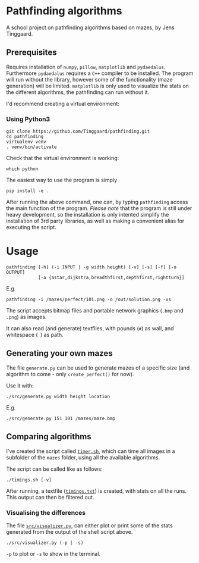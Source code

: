 # Pathfinding algorithms
A school project on pathfinding algorithms based on mazes, by Jens Tinggaard.

## Prerequisites
Requires installation of `numpy`, `pillow`, `matplotlib` and `pydaedalus`.
Furthermore `pydaedalus` requires a `C++` compiler to be installed.
The program will run without the library, however some of the functionality (maze generation) will be limited.
`matplotlib` is only used to visualize the stats on the different algorithms, the pathfinding can run without it.

I'd recommend creating a virtual environment:

### Using Python3
```shell
git clone https://github.com/Tinggaard/pathfinding.git
cd pathfinding
virtualenv venv
. venv/bin/activate
```

Check that the virtual environment is working:
```shell
which python
```

The easiest way to use the program is simply
```shell
pip install -e .
```
After running the above command, one can, by typing `pathfinding` access the main function of the program.
*Please note* that the program is still under heavy development, so the installation is only intented simplify the installation of 3rd party libraries, as well as making a convenient alias for executing the script.

# Usage
```shell
pathfinding [-h] (-i INPUT | -g width height) [-v] [-s] [-f] [-o OUTPUT]
            [-a {astar,dijkstra,breadthfirst,depthfirst,rightturn}]
```
E.g.
```shell
pathfinding -i /mazes/perfect/101.png -o /out/solution.png -vs
```

The script accepts bitmap files and portable network graphics (`.bmp` and `.png`) as images.

It can also read (and generate) textfiles, with pounds (`#`) as wall, and whitespace (` `) as path.

## Generating your own mazes
The file `generate.py` can be used to generate mazes of a specific size (and algorithm to come - only `create_perfect()` for now).

Use it with:
```shell
./src/generate.py width height location
```
E.g.
```shell
./src/generate.py 151 101 /mazes/maze.bmp
```

## Comparing algorithms
I've created the script called [`timer.sh`](https://github.com/Tinggaard/pathfinding/blob/master/timer.sh), which can time all images in a subfolder of the `mazes` folder, using all the available algorithms.

The script can be called like as follows:
```shell
./timings.sh [-v]
```
After running, a textfile ([`timings.txt`](https://github.com/Tinggaard/pathfinding/blob/master/timings.txt)) is created, with stats on all the runs. This output can then be filtered out.

### Visualising the differences
The file [`src/visualizer.py`](https://github.com/Tinggaard/pathfinding/blob/master/src/visualizer.py), can either plot or print some of the stats generated from the output of the shell script above.

```shell
./src/visualizer.py (-p | -s)
```
`-p` to plot or `-s` to show in the terminal.
